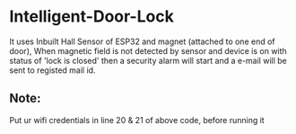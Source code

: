 # Intelligent-Door-Lock
It uses Inbuilt Hall Sensor of ESP32 and magnet (attached to one end of door), When magnetic field is not detected by sensor and device is on with status of 'lock is closed' then a security alarm will start and a e-mail will be sent to registed mail id.

## Note:
Put ur wifi credentials in line 20 & 21 of above code, before running it
